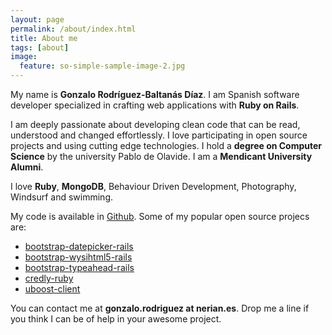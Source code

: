 ```yaml
---
layout: page
permalink: /about/index.html
title: About me
tags: [about]
image:
  feature: so-simple-sample-image-2.jpg
---
```


My name is **Gonzalo Rodríguez-Baltanás Díaz**. I am Spanish software developer specialized in crafting web applications with **Ruby on Rails**.

I am deeply passionate about developing clean code that can be read, understood and changed effortlessly. I love participating in open source projects and using cutting edge technologies. I hold a **degree on Computer Science** by the university Pablo de Olavide. I am a **Mendicant University Alumni**.

I love **Ruby**, **MongoDB**, Behaviour Driven Development, Photography, Windsurf and swimming.

My code is available in [Github](https://github.com/Nerian). Some of my popular open source projecs are:

* [bootstrap-datepicker-rails](https://github.com/Nerian/bootstrap-datepicker-rails)
* [bootstrap-wysihtml5-rails](https://github.com/Nerian/bootstrap-wysihtml5-rails)
* [bootstrap-typeahead-rails](https://github.com/Nerian/bootstrap-typeahead-rails)
* [credly-ruby](https://github.com/haikulearning/credly-ruby)
* [uboost-client](https://github.com/haikulearning/uboost-client)

You can contact me at **gonzalo.rodriguez at nerian.es**. Drop me a line if you think I can be of help in your awesome project.